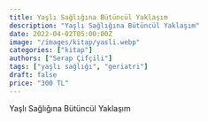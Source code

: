 ```yaml
---
title: Yaşlı Sağlığına Bütüncül Yaklaşım
description: "Yaşlı Sağlığına Bütüncül Yaklaşım"
date: 2022-04-02T05:00:00Z
image: "/images/kitap/yasli.webp"
categories: ["kitap"]
authors: ["Serap Çifçili"]
tags: ["yaşlı sağlığı", "geriatri"]
draft: false
price: "300 TL"
---
```


Yaşlı Sağlığına Bütüncül Yaklaşım
